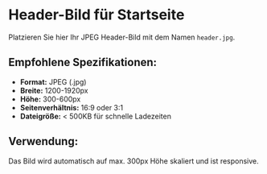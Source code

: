 # Header-Bild für Startseite

Platzieren Sie hier Ihr JPEG Header-Bild mit dem Namen `header.jpg`.

## Empfohlene Spezifikationen:
- **Format:** JPEG (.jpg)
- **Breite:** 1200-1920px 
- **Höhe:** 300-600px
- **Seitenverhältnis:** 16:9 oder 3:1
- **Dateigröße:** < 500KB für schnelle Ladezeiten

## Verwendung:
Das Bild wird automatisch auf max. 300px Höhe skaliert und ist responsive.